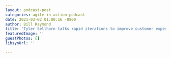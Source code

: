 ```yaml
---
layout: podcast-post
categories: agile-in-action-podcast
date: 2021-03-02 01:00:16 -0800
author: Bill Raymond
title: 'Tyler Sellhorn talks rapid iterations to improve customer experience at HubStaff '
featuredImage: ''
guestPhotos: []
libsynUrl: ''

---
```

